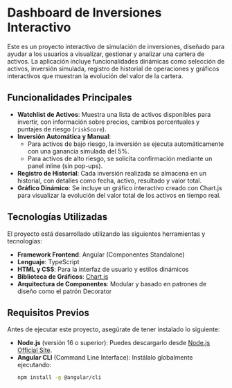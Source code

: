 # Dashboard de Inversiones Interactivo

Este es un proyecto interactivo de simulación de inversiones, diseñado para ayudar a los usuarios a visualizar, gestionar y analizar una cartera de activos. La aplicación incluye funcionalidades dinámicas como selección de activos, inversión simulada, registro de historial de operaciones y gráficos interactivos que muestran la evolución del valor de la cartera.

## Funcionalidades Principales

- **Watchlist de Activos**: Muestra una lista de activos disponibles para invertir, con información sobre precios, cambios porcentuales y puntajes de riesgo (`riskScore`).
- **Inversión Automática y Manual**: 
  - Para activos de bajo riesgo, la inversión se ejecuta automáticamente con una ganancia simulada del 5%.
  - Para activos de alto riesgo, se solicita confirmación mediante un panel inline (sin pop-ups).
- **Registro de Historial**: Cada inversión realizada se almacena en un historial, con detalles como fecha, activo, resultado y valor total.
- **Gráfico Dinámico**: Se incluye un gráfico interactivo creado con Chart.js para visualizar la evolución del valor total de los activos en tiempo real.

## Tecnologías Utilizadas

El proyecto está desarrollado utilizando las siguientes herramientas y tecnologías:

- **Framework Frontend**: Angular (Componentes Standalone)
- **Lenguaje**: TypeScript
- **HTML y CSS**: Para la interfaz de usuario y estilos dinámicos
- **Biblioteca de Gráficos**: [Chart.js](https://www.chartjs.org/)
- **Arquitectura de Componentes**: Modular y basado en patrones de diseño como el patrón Decorator

## Requisitos Previos

Antes de ejecutar este proyecto, asegúrate de tener instalado lo siguiente:

- **Node.js** (versión 16 o superior): Puedes descargarlo desde [Node.js Official Site](https://nodejs.org/).
- **Angular CLI** (Command Line Interface): Instálalo globalmente ejecutando:
  ```bash
  npm install -g @angular/cli
